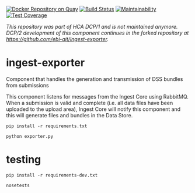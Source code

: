 [![Docker Repository on Quay](https://quay.io/repository/humancellatlas/ingest-exporter/status "Docker Repository on Quay")](https://quay.io/repository/humancellatlas/ingest-demo)
[![Build Status](https://travis-ci.org/HumanCellAtlas/ingest-exporter.svg?branch=master)](https://travis-ci.org/HumanCellAtlas/ingest-exporter)
[![Maintainability](https://api.codeclimate.com/v1/badges/8c1ff877fe9c89810c14/maintainability)](https://codeclimate.com/github/HumanCellAtlas/ingest-exporter/maintainability)
[![Test Coverage](https://api.codeclimate.com/v1/badges/8c1ff877fe9c89810c14/test_coverage)](https://codeclimate.com/github/HumanCellAtlas/ingest-exporter/test_coverage)

_This repository was part of HCA DCP/1 and is not maintained anymore. DCP/2 development of this component continues in the forked repository at https://github.com/ebi-ait/ingest-exporter._

# ingest-exporter

Component that handles the generation and transmission of DSS bundles from submissions
 
This component listens for messages from the Ingest Core using RabbitMQ. When a submission is valid and complete (i.e. all data files have been uploaded to the upload area), Ingest Core will notify this component and this will generate files and bundles in the Data Store. 

```
pip install -r requirements.txt
```

```
python exporter.py
```

# testing
```
pip install -r requirements-dev.txt
```

```
nosetests
```
